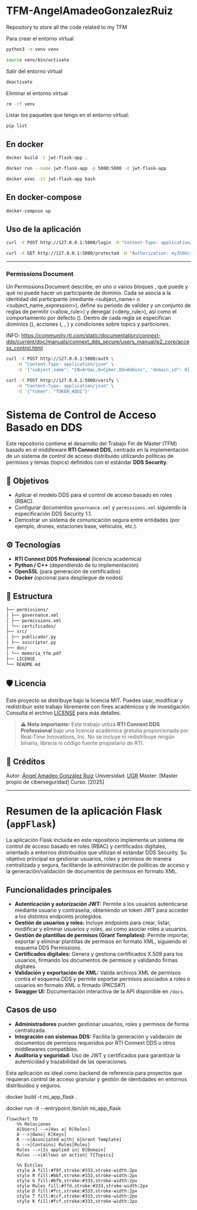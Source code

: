 # TFM-AngelAmadeoGonzalezRuiz

Repository to store all the code related to my TFM

Para crear el entorno virtual

```bash
python3 -m venv venv
```

```bash
source venv/bin/activate
```

Salir del entorno virtual

```bash
deactivate
```

Eliminar el entorno virtual

```bash
rm -rf venv
```

Listar los paquetes que tengo en el entorno virtual:

```bash
pip list
```

## En docker

```bash
docker build -t jwt-flask-app .
```

```bash
docker run --name jwt-flask-app -p 5000:5000 -d jwt-flask-app
```

```bash
docker exec -it jwt-flask-app bash
```

## En docker-compose

```bash
docker-compose up
```

## Uso de la aplicación

```bash
curl -X POST http://127.0.0.1:5000/login -H "Content-Type: application/json" -d '{"username": "usuario", "password": "password"}'
```

```bash
curl -X GET http://127.0.0.1:5000/protected -H "Authorization: eyJhbGciOiJIUzI1NiIsInR5cCI6IkpXVCJ9.eyJ1c2VybmFtZSI6InVzdWFyaW8iLCJleHAiOjE3MzY1MTc1Njh9.BeKYJSQ_r0CoLB1ZVLr786K364nY5ucgWu4IOImJFfg"
```

---


### Permissions Document

Un Permissions Document describe, en uno o varios bloques <grant>, qué puede y qué no puede hacer un participante de dominio. Cada <grant> se asocia a la identidad del participante (mediante <subject_name> o <subject_name_expression>), define su periodo de validez y un conjunto de reglas de permitir (<allow_rule>) y denegar (<deny_rule>), así como el comportamiento por defecto (<default>). Dentro de cada regla se especifican dominios (<domains>), acciones (<publish>, <subscribe>, <relay>) y condiciones sobre topics y particiones.

INFO: https://community.rti.com/static/documentation/connext-dds/current/doc/manuals/connext_dds_secure/users_manual/p2_core/access_control.html

```bash
curl -X POST http://127.0.0.1:5000/auth \
    -H "Content-Type: application/json" \
    -d '{"subject_name": "CN=ArGeL,O=Cyber,OU=Admins", "domain_id": 0}'
```


```bash
curl -X POST http://127.0.0.1:5000/verify \
    -H "Content-Type: application/json" \
    -d '{"token": "TOKEN_AQUI"}'
```

# Sistema de Control de Acceso Basado en DDS

Este repositorio contiene el desarrollo del Trabajo Fin de Máster (TFM) basado en el middleware **RTI Connext DDS**, centrado en la implementación de un sistema de control de acceso distribuido utilizando políticas de permisos y temas (topics) definidos con el estándar **DDS Security**.

## 📌 Objetivos

- Aplicar el modelo DDS para el control de acceso basado en roles (RBAC).
- Configurar documentos `governance.xml` y `permissions.xml` siguiendo la especificación DDS Security 1.1.
- Demostrar un sistema de comunicación segura entre entidades (por ejemplo, drones, estaciones base, vehículos, etc.).

## ⚙️ Tecnologías

- **RTI Connext DDS Professional** (licencia académica)
- **Python / C++** (dependiendo de tu implementación)
- **OpenSSL** (para generación de certificados)
- **Docker** (opcional para despliegue de nodos)

## 📁 Estructura

```markdown
├── permissions/
│ ├── governance.xml
│ ├── permissions.xml
│ └── certificados/
├── src/
│ ├── publicador.py
│ ├── suscriptor.py
├── doc/
│ └── memoria_tfm.pdf
├── LICENSE
└── README.md
```

## 🛡️ Licencia

Este proyecto se distribuye bajo la licencia MIT. Puedes usar, modificar y redistribuir este trabajo libremente con fines académicos y de investigación.
Consulta el archivo [LICENSE](LICENSE) para más detalles.

> ⚠️ **Nota importante:** Este trabajo utiliza **RTI Connext DDS Professional** bajo una licencia académica gratuita proporcionada por Real-Time Innovations, Inc.
> No se incluye ni redistribuye ningún binario, librería ni código fuente propietario de RTI.

## 🧪 Créditos

Autor: [Ángel Amadeo González Ruiz](https://github.com/argelion14)
Universidad: [UGR](https://www.ugr.es/)
Máster: [Master propio de ciberseguridad]
Curso: [2025]

---

# Resumen de la aplicación Flask (`appFlask`)

La aplicación Flask incluida en este repositorio implementa un sistema de control de acceso basado en roles (RBAC) y certificados digitales, orientado a entornos distribuidos que utilizan el estándar DDS Security. Su objetivo principal es gestionar usuarios, roles y permisos de manera centralizada y segura, facilitando la administración de políticas de acceso y la generación/validación de documentos de permisos en formato XML.

## Funcionalidades principales

- **Autenticación y autorización JWT:** Permite a los usuarios autenticarse mediante usuario y contraseña, obteniendo un token JWT para acceder a los distintos endpoints protegidos.
- **Gestión de usuarios y roles:** Incluye endpoints para crear, listar, modificar y eliminar usuarios y roles, así como asociar roles a usuarios.
- **Gestión de plantillas de permisos (Grant Templates):** Permite importar, exportar y eliminar plantillas de permisos en formato XML, siguiendo el esquema DDS Permissions.
- **Certificados digitales:** Genera y gestiona certificados X.509 para los usuarios, firmando los documentos de permisos y validando firmas digitales.
- **Validación y exportación de XML:** Valida archivos XML de permisos contra el esquema DDS y permite exportar permisos asociados a roles o usuarios en formato XML o firmado (PKCS#7).
- **Swagger UI:** Documentación interactiva de la API disponible en `/docs`.

## Casos de uso

- **Administradores** pueden gestionar usuarios, roles y permisos de forma centralizada.
- **Integración con sistemas DDS:** Facilita la generación y validación de documentos de permisos requeridos por RTI Connext DDS u otros middlewares compatibles.
- **Auditoría y seguridad:** Uso de JWT y certificados para garantizar la autenticidad y trazabilidad de las operaciones.

Esta aplicación es ideal como backend de referencia para proyectos que requieran control de acceso granular y gestión de identidades en entornos distribuidos y seguros.







docker build -t mi_app_flask .

docker run -it --entrypoint /bin/sh mi_app_flask








```mermaid
flowchart TD
    %% Relaciones
    A[Users] -->|Has a| R[Roles]
    A -->|Owns| K[Keys]
    R -->|Associated with| G[Grant Template]
    G -->|Contains| Rules[Rules]
    Rules -->|Is applied in| D[Domain]
    Rules -->|Allows an action| T[Topics]

    %% Estilos
    style A fill:#f9f,stroke:#333,stroke-width:2px
    style R fill:#bbf,stroke:#333,stroke-width:2px
    style G fill:#bfb,stroke:#333,stroke-width:2px
    style Rules fill:#ffd,stroke:#333,stroke-width:2px
    style D fill:#fcc,stroke:#333,stroke-width:2px
    style T fill:#ccf,stroke:#333,stroke-width:2px
    style K fill:#fcf,stroke:#333,stroke-width:2px
```